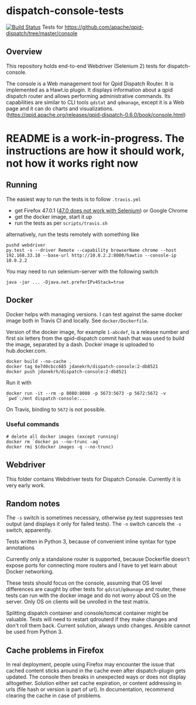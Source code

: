 # dispatch-console-tests
[![Build Status](https://travis-ci.org/jdanekrh/dispatch-console-tests.svg?branch=master)](https://travis-ci.org/jdanekrh/dispatch-console-tests)
Tests for https://github.com/apache/qpid-dispatch/tree/master/console

## Overview

This repository holds end-to-end Webdriver (Selenium 2) tests for dispatch-console.

The console is a Web management tool for Qpid Dispatch Router. It is implemented as a Hawt.io plugin. It displays information about a qpid dispatch router and allows performing administrative commands. Its capabilities are similar to CLI tools `qdstat` and `qdmanage`, except it is a Web page and it can do charts and visualizations. (https://qpid.apache.org/releases/qpid-dispatch-0.6.0/book/console.html)

# README is a work-in-progress. The instructions are how it should work, not how it works right now

## Running

The easiest way to run the tests is to follow `.travis.yml`
* get Firefox 47.0.1 ([47.0 does not work with Selenium](http://seleniumsimplified.com/2016/06/use_selenium_webdriver_jar_locally/)) or Google Chrome
* get the docker image, start it up
* run the tests as per `scripts/travis.sh`

alternatively, run the tests remotely with something like

    pushd webdriver
    py.test -s --driver Remote --capability browserName chrome --host 192.168.33.10 --base-url http://10.0.2.2:8080/hawtio --console-ip 10.0.2.2

You may need to run selenium-server with the following switch

    java -jar ... -Djava.net.preferIPv4Stack=true

## Docker

Docker helps with managing versions. I can test against the same docker image both in Travis CI and locally. See `docker/Dockerfile`.

Version of the docker image, for example `1-abcdef`, is a release number and first six letters from the qpid-dispatch commit hash that was used to build the image, separated by a dash. Docker image is uploaded to hub.docker.com.

    docker build --no-cache .
    docker tag 6e7d0cbcc685 jdanekrh/dispatch-console:2-db8521
    docker push jdanekrh/dispatch-console:2-db8521

Run it with

    docker run -it --rm -p 8080:8080 -p 5673:5673 -p 5672:5672 -v `pwd`:/mnt dispatch-console:...
    
On Travis, binding to `5672` is not possible.

### Useful commands

    # delete all docker images (except running)
    docker rm `docker ps --no-trunc -aq`
    docker rmi $(docker images -q --no-trunc)

## Webdriver

This folder contains Webdriver tests for Dispatch Console. Currently it is very early work.

## Random notes

The `-s` switch is sometimes necessary, otherwise py.test suppresses test output (and displays it only for failed tests). The `-n` switch cancels the `-s` switch, apparently.

Tests written in Python 3, because of convenient inline syntax for type annotations

Currently only a standalone router is supported, because Dockerfile doesn't expose ports for connecting more routers and I have to yet learn about Docker networking.

These tests should focus on the console, assuming that OS level differences are caught by other tests for `qdstat`/`qdmanage` and router, these tests can run with the docker image and do not worry about OS on the server. Only OS on clients will be unrolled in the test matrix.

Splitting dispatch container and console/tomcat container might be valuable. Tests will need to restart qdrouterd if they make changes and don't roll them back. 
 Current solution, always undo changes. Ansible cannot be used from Python 3.

## Cache problems in Firefox

In real deployment, people using Firefox may encounter the issue that cached content sticks around in the cache even after dispatch-plugin gets updated. The console then breaks in unexpected ways or does not display alltogether. Solution either set cache expiration, or content addressing in urls (file hash or version is part of url). In documentation, recommend clearing the cache in case of problems.


